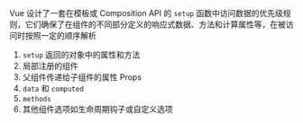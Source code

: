 Vue 设计了一套在模板或 Composition API 的 `setup` 函数中访问数据的优先级规则，它们确保了在组件的不同部分定义的响应式数据、方法和计算属性等，在被访问时按照一定的顺序解析

1. `setup` 返回的对象中的属性和方法
2. 局部注册的组件
3. 父组件传递给子组件的属性 Props
4. `data` 和 `computed`
5. `methods`
6. 其他组件选项如生命周期钩子或自定义选项
